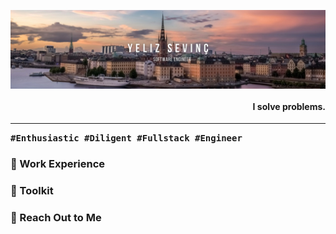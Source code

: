 [<img align="center" alt="yelizsevinc" src="img/header.png"/>](https://www.linkedin.com/in/yelizsevinc/)

<h4 align="right">

I solve problems.

</h4>

---

<samp><strong>
#Enthusiastic #Diligent #Fullstack #Engineer
</strong></samp>

</h6>

### 👔 Work Experience

### 🧰 Toolkit

### 💬 Reach Out to Me
